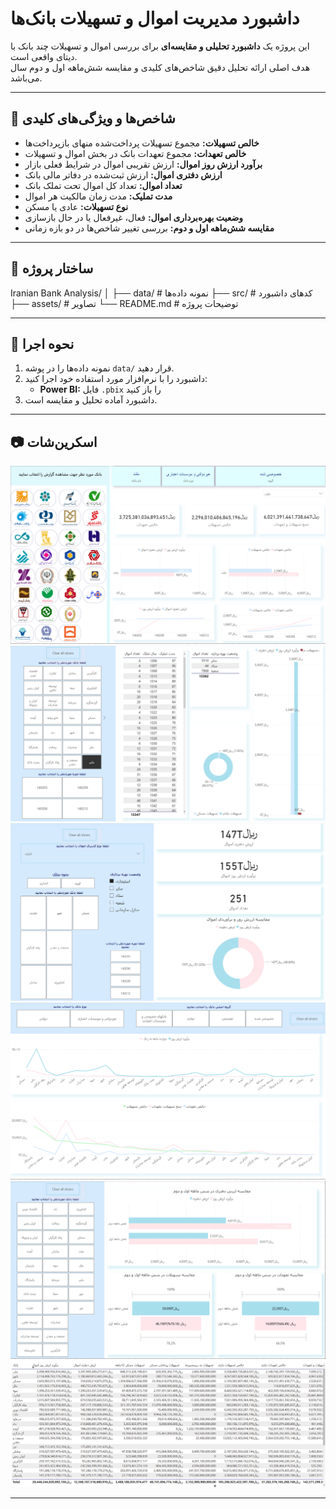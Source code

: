 # داشبورد مدیریت اموال و تسهیلات بانک‌ها

این پروژه یک **داشبورد تحلیلی و مقایسه‌ای** برای بررسی اموال و تسهیلات چند بانک با دیتای واقعی است.  
هدف اصلی ارائه تحلیل دقیق شاخص‌های کلیدی و مقایسه شش‌ماهه اول و دوم سال می‌باشد.

---

## 🔹 شاخص‌ها و ویژگی‌های کلیدی

- **خالص تسهیلات:** مجموع تسهیلات پرداخت‌شده منهای بازپرداخت‌ها  
- **خالص تعهدات:** مجموع تعهدات بانک در بخش اموال و تسهیلات  
- **برآورد ارزش روز اموال:** ارزش تقریبی اموال در شرایط فعلی بازار  
- **ارزش دفتری اموال:** ارزش ثبت‌شده در دفاتر مالی بانک  
- **تعداد اموال:** تعداد کل اموال تحت تملک بانک  
- **مدت تملیک:** مدت زمان مالکیت هر اموال  
- **نوع تسهیلات:** عادی یا مسکن  
- **وضعیت بهره‌برداری اموال:** فعال، غیرفعال یا در حال بازسازی  
- **مقایسه شش‌ماهه اول و دوم:** بررسی تغییر شاخص‌ها در دو بازه زمانی

---

## 📁 ساختار پروژه

Iranian Bank Analysis/
│
├── data/ # نمونه داده‌ها
├── src/ # کدهای داشبورد 
├── assets/ # تصاویر 
└── README.md # توضیحات پروژه

---

## 🚀 نحوه اجرا

1. نمونه داده‌ها را در پوشه `data/` قرار دهید.
2. داشبورد را با نرم‌افزار مورد استفاده خود اجرا کنید:  
   - **Power BI:** فایل `.pbix` را باز کنید  
3. داشبورد آماده تحلیل و مقایسه است.

---

## 📷 اسکرین‌شات

![Dashboard Screenshot](assets/dashboard1.png)
![Dashboard Screenshot](assets/dashboard2.png)
![Dashboard Screenshot](assets/dashboard3.png)
![Dashboard Screenshot](assets/dashboard4.png)
![Dashboard Screenshot](assets/dashboard5.png)
![Dashboard Screenshot](assets/dashboard6.png)

---

